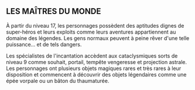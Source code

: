 ## LES MAÎTRES DU MONDE


À partir du niveau 17, les personnages possèdent des
aptitudes dignes de super-héros et leurs exploits comme
leurs aventures appartiennent au domaine des légendes. Les
gens normaux peuvent à peine rêver d'une telle puissance...
et de tels dangers.

Les spécialistes de l'incantation accèdent aux
cataclysmiques sorts de niveau 9 comme souhait, portail,
tempête vengeresse et projection astrale. Les personnages
ont plusieurs objets magiques rares et très rares à leur
disposition et commencent à découvrir des objets légendaires
comme une épée vorpale ou un bâton du thaumaturée.
